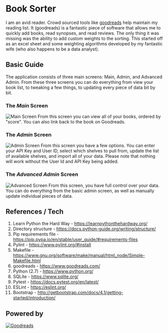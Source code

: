 # Book Sorter
I am an avid reader.  Crowd sourced tools like [goodreads](https://www.goodreads.com/) help maintain my reading list.  It (goodreads) is a fantastic piece 
of software that allows me to quickly add books, read synopses, and read reviews.  The only thing it was missing was the ability
to add custom weights to the sorting.  This started off as an excel sheet and some weighting algorithms developed by my fantastic wife (who 
also happens to be a data analyst).

## Basic Guide
The application consists of three main screens: Main, Admin, and Advanced Admin.  From these three screens you can do everything from view your book list, to tweaking a few things, to updating every piece of data bit by bit.

### The _Main_ Screen
![Main Screen](https://1shooperman.github.io/gr-sorter/screenshots/adv_admin.png "Main Screen")
From this screen you can view all of your books, ordered by "score".  You can also link back to the book on Goodreads.

### The _Admin_ Screen
![Admin Screen](https://1shooperman.github.io/gr-sorter/screenshots/adv_admin.png "Admin Screen")
From this screen you have a few options.  You can enter your API Key and User ID, select which shelves to pull from, update the list of available shelves, and import all of your data.  Please note that nothing will work without the User Id and API Key being added.

### The _Advanced Admin_ Screen
![Advanced Screen](https://1shooperman.github.io/gr-sorter/screenshots/adv_admin.png "Advanced Screen")
From this screen, you have full control over your data.  You can do everything from the basic admin screen, as well as manually update individual pieces of data.

## References / Tech
1. Learn Python the Hard Way - https://learnpythonthehardway.org/
1. Directory structure - https://docs.python-guide.org/writing/structure/
1. Pip requirements file - https://pip.pypa.io/en/stable/user_guide/#requirements-files
1. Pylint - https://www.pylint.org/#install
1. Makefile - https://www.gnu.org/software/make/manual/html_node/Simple-Makefile.html
1. goodreads - https://www.goodreads.com/
1. Python (2.7) - https://www.python.org/
1. SQLite - https://www.sqlite.org/
1. Pytest - https://docs.pytest.org/en/latest/
1. ESLint - https://eslint.org/
1. Bootstrap - http://getbootstrap.com/docs/4.1/getting-started/introduction/


## Powered by
[![Goodreads](http://s.gr-assets.com/assets/icons/goodreads_icon_50x50-823139ec9dc84278d3863007486ae0ac.png)](http://www.goodreads.com)